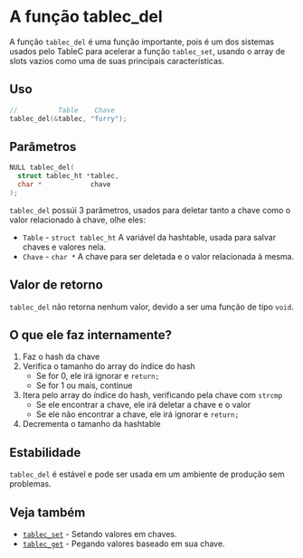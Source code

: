 # A função tablec_del

A função `tablec_del` é uma função importante, pois é um dos sistemas usados pelo TableC para acelerar a função `tablec_set`, usando o array de slots vazios como uma de suas principais características.

## Uso

```c
//          Table    Chave
tablec_del(&tablec, "furry");
```

## Parâmetros

```c
NULL tablec_del(
  struct tablec_ht *tablec,
  char *            chave
);
```

`tablec_del` possúi 3 parâmetros, usados para deletar tanto a chave como o valor relacionado à chave, olhe eles:

*  `Table`  - `struct tablec_ht` A variável da hashtable, usada para salvar chaves e valores nela.
*  `Chave`    - `char *`         A chave para ser deletada e o valor relacionada à mesma.

## Valor de retorno

`tablec_del` não retorna nenhum valor, devido a ser uma função de tipo `void`.

## O que ele faz internamente?

1. Faz o hash da chave
2. Verifica o tamanho do array do índice do hash
    - Se for 0, ele irá ignorar e `return;`
    - Se for 1 ou mais, continue
3. Itera pelo array do índice do hash, verificando pela chave com `strcmp`
    - Se ele encontrar a chave, ele irá deletar a chave e o valor
    - Se ele não encontrar a chave, ele irá ignorar e `return;`
4. Decrementa o tamanho da hashtable

## Estabilidade

`tablec_del` é estável e pode ser usada em um ambiente de produção sem problemas.

## Veja também

*  [`tablec_set`](tablec_set.md) - Setando valores em chaves.
*  [`tablec_get`](tablec_get.md) - Pegando valores baseado em sua chave.
